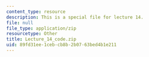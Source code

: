 ```yaml
---
content_type: resource
description: This is a special file for lecture 14.
file: null
file_type: application/zip
resourcetype: Other
title: Lecture_14_code.zip
uid: 89fd31ee-1ceb-cb8b-2b07-63bed4b1e211
---
```

